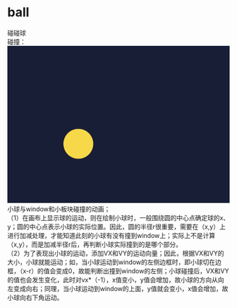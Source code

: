 # ball
碰碰球  
碰撞： 
![image](https://github.com/jjjinnni/ball/blob/main/ball.png)  
小球与window和小板块碰撞的动画；  
（1）在画布上显示球的运动，则在绘制小球时，一般围绕圆的中心点确定球的x、y；圆的中心点表示小球的实际位置。因此，圆的半径r很重要，需要在（x,y）上进行加减处理，才能知道此刻的小球有没有撞到window上；实际上不是计算（x,y），而是加减半径r后，再判断小球实际撞到的是哪个部分。  
（2）为了表现出小球的运动，添加VX和VY的运动向量；因此，根据VX和VY的大小，小球就能运动；如，当小球运动到window的左侧边框时，即小球切在边框，（x-r）的值会变成0，故能判断出撞到window的左侧；小球碰撞后，VX和VY的值也会发生变化，此时对vx*（-1），x值变小，y值会增加，故小球的方向从向左变成向右；同理，当小球运动到window的上面，y值就会变小，x值会增加，故小球向右下角运动。
